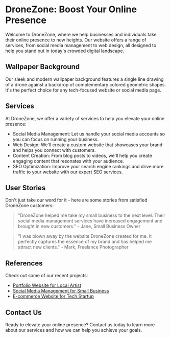 <!--font:Poppins-->

# DroneZone: Boost Your Online Presence

Welcome to DroneZone, where we help businesses and individuals take their online presence to new heights. Our website offers a range of services, from social media management to web design, all designed to help you stand out in today's crowded digital landscape.

## Wallpaper Background

Our sleek and modern wallpaper background features a single line drawing of a drone against a backdrop of complementary colored geometric shapes. It's the perfect choice for any tech-focused website or social media page.

## Services

At DroneZone, we offer a variety of services to help you elevate your online presence:

- Social Media Management: Let us handle your social media accounts so you can focus on running your business.
- Web Design: We'll create a custom website that showcases your brand and helps you connect with customers.
- Content Creation: From blog posts to videos, we'll help you create engaging content that resonates with your audience.
- SEO Optimization: Improve your search engine rankings and drive more traffic to your website with our expert SEO services.

## User Stories

Don't just take our word for it - here are some stories from satisfied DroneZone customers:

> "DroneZone helped me take my small business to the next level. Their social media management services have increased engagement and brought in new customers." - Jane, Small Business Owner

> "I was blown away by the website DroneZone created for me. It perfectly captures the essence of my brand and has helped me attract new clients." - Mark, Freelance Photographer

## References

Check out some of our recent projects:

- [Portfolio Website for Local Artist](#)
- [Social Media Management for Small Business](#)
- [E-commerce Website for Tech Startup](#)

## Contact Us

Ready to elevate your online presence? Contact us today to learn more about our services and how we can help you achieve your goals.

<!--

Write me content for website with wallpaper which alt text is:

"A wallpaper with a single line drawing of a drone, against a background of geometric shapes in complementary colors."

The name/title of the page should not be 1:1 copy of the alt text but rather a real content of the website which is using this wallpaper.

- Use markdown format 
- Start with heading
- Heading should be short and concise
- The content should look like a real website 
- The website should not be about the wallpaper, wallpaper is just a related background
- Heading should be contain work "wallpaper" or "background"
- Include real sections like references, contact, user stories, etc. use things relevant to the page purpose.
- Feel free to use structure like headings, bullets, numbering, blockquotes, paragraphs, horizontal lines, etc.
- You can use formatting like bold or _italic_
- You can include UTF-8 emojis
- Links should be only #hash anchors (and you can refer to the document itself)
- Do not include images


---


# DroneZone: Elevate Your Online Presence

Welcome to DroneZone, where we help businesses and individuals take their online presence to new heights. Our website offers a range of services, from social media management to web design, all designed to help you stand out in today's crowded digital landscape.

## Wallpaper

Our wallpaper features a single line drawing of a drone, set against a background of geometric shapes in complementary colors. This sleek and modern design is the perfect backdrop for any tech-focused website or social media page.

## Services

At DroneZone, we offer a variety of services to help you elevate your online presence:

- Social Media Management: Let us handle your social media accounts so you can focus on running your business.
- Web Design: We'll create a custom website that showcases your brand and helps you connect with customers.
- Content Creation: From blog posts to videos, we'll help you create engaging content that resonates with your audience.
- SEO Optimization: Improve your search engine rankings and drive more traffic to your website with our expert SEO services.

## User Stories

Don't just take our word for it - here are some stories from satisfied DroneZone customers:

> "DroneZone helped me take my small business to the next level. Their social media management services have increased engagement and brought in new customers." - Jane, Small Business Owner

> "I was blown away by the website DroneZone created for me. It perfectly captures the essence of my brand and has helped me attract new clients." - Mark, Freelance Photographer

## References

Check out some of our recent projects:

- [Portfolio Website for Local Artist](#)
- [Social Media Management for Small Business](#)
- [E-commerce Website for Tech Startup](#)

## Contact Us

Ready to elevate your online presence? Contact us today to learn more about our services and how we can help you achieve your goals.


---


Heading is too long, rewrite whole content.


---


# Elevate Your Online Presence with DroneZone

Welcome to DroneZone, where we specialize in helping businesses and individuals take their online presence to new heights. Our range of services includes social media management, web design, content creation, and SEO optimization. We're dedicated to helping you stand out in today's crowded digital landscape.

## Wallpaper Background

Our website features a sleek and modern wallpaper background that showcases a single line drawing of a drone. The drone is set against a backdrop of geometric shapes in complementary colors, making it the perfect choice for any tech-focused website or social media page.

## Services

At DroneZone, we offer a variety of services to help you elevate your online presence:

- Social Media Management: Let us handle your social media accounts so you can focus on running your business.
- Web Design: We'll create a custom website that showcases your brand and helps you connect with customers.
- Content Creation: From blog posts to videos, we'll help you create engaging content that resonates with your audience.
- SEO Optimization: Improve your search engine rankings and drive more traffic to your website with our expert SEO services.

## User Stories

Don't just take our word for it - here are some stories from satisfied DroneZone customers:

> "DroneZone helped me take my small business to the next level. Their social media management services have increased engagement and brought in new customers." - Jane, Small Business Owner

> "I was blown away by the website DroneZone created for me. It perfectly captures the essence of my brand and has helped me attract new clients." - Mark, Freelance Photographer

## References

Check out some of our recent projects:

- [Portfolio Website for Local Artist](#)
- [Social Media Management for Small Business](#)
- [E-commerce Website for Tech Startup](#)

## Contact Us

Ready to elevate your online presence? Contact us today to learn more about our services and how we can help you achieve your goals.


---


Heading is too long, rewrite whole content.


---


# Elevate Your Online Presence with DroneZone

DroneZone is your one-stop-shop for taking your online presence to new heights. Our range of services includes social media management, web design, content creation, and SEO optimization. We're dedicated to helping businesses and individuals stand out in today's crowded digital landscape.

## Wallpaper Background

Our website features a sleek and modern wallpaper background that showcases a single line drawing of a drone. The drone is set against a backdrop of geometric shapes in complementary colors, making it the perfect choice for any tech-focused website or social media page.

## Services

At DroneZone, we offer a variety of services to help you elevate your online presence:

- Social Media Management: Let us handle your social media accounts so you can focus on running your business.
- Web Design: We'll create a custom website that showcases your brand and helps you connect with customers.
- Content Creation: From blog posts to videos, we'll help you create engaging content that resonates with your audience.
- SEO Optimization: Improve your search engine rankings and drive more traffic to your website with our expert SEO services.

## User Stories

Here are some stories from satisfied DroneZone customers:

> "DroneZone helped me take my small business to the next level. Their social media management services have increased engagement and brought in new customers." - Jane, Small Business Owner

> "I was blown away by the website DroneZone created for me. It perfectly captures the essence of my brand and has helped me attract new clients." - Mark, Freelance Photographer

## References

Check out some of our recent projects:

- [Portfolio Website for Local Artist](#)
- [Social Media Management for Small Business](#)
- [E-commerce Website for Tech Startup](#)

## Contact Us

Ready to elevate your online presence? Contact us today to learn more about our services and how we can help you achieve your goals.


---


Heading is too long, rewrite whole content.


---


# DroneZone: Elevate Your Online Presence

Welcome to DroneZone, where we help businesses and individuals take their online presence to new heights. Our website offers a range of services, from social media management to web design, all designed to help you stand out in today's crowded digital landscape.

## Wallpaper Background

Our sleek and modern wallpaper background features a single line drawing of a drone against a backdrop of complementary colored geometric shapes. It's the perfect choice for any tech-focused website or social media page.

## Services

At DroneZone, we offer a variety of services to help you elevate your online presence:

- Social Media Management: Let us handle your social media accounts so you can focus on running your business.
- Web Design: We'll create a custom website that showcases your brand and helps you connect with customers.
- Content Creation: From blog posts to videos, we'll help you create engaging content that resonates with your audience.
- SEO Optimization: Improve your search engine rankings and drive more traffic to your website with our expert SEO services.

## User Stories

Don't just take our word for it - here are some stories from satisfied DroneZone customers:

> "DroneZone helped me take my small business to the next level. Their social media management services have increased engagement and brought in new customers." - Jane, Small Business Owner

> "I was blown away by the website DroneZone created for me. It perfectly captures the essence of my brand and has helped me attract new clients." - Mark, Freelance Photographer

## References

Check out some of our recent projects:

- [Portfolio Website for Local Artist](#)
- [Social Media Management for Small Business](#)
- [E-commerce Website for Tech Startup](#)

## Contact Us

Ready to elevate your online presence? Contact us today to learn more about our services and how we can help you achieve your goals.


---


Write me a Google font which is best fitting for the website.

Pick from the list:
- Roboto
- Open Sans
- IBM Plex Sans
- Exo 2
- Lobster
- Orbitron
- Barlow Condensed
- Futura
- Great Vibes
- Poppins
- Alegreya
- Montserrat
- Raleway
- Playfair Display
- Lato
- Inter
- Dancing Script


Write just the font name nothing else.


---


Poppins

-->
